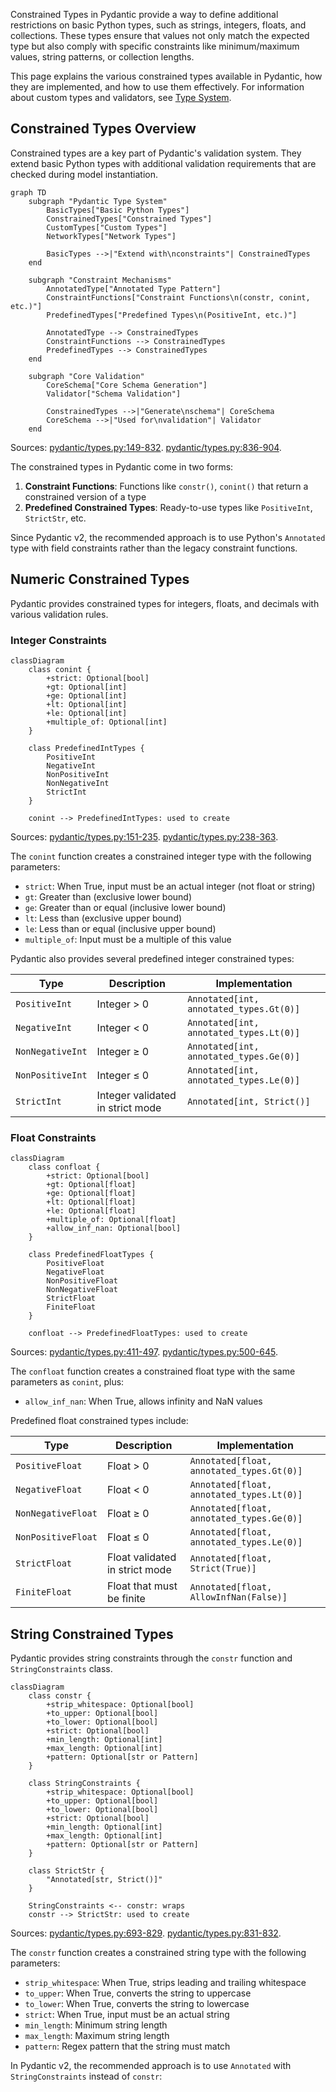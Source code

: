 Constrained Types in Pydantic provide a way to define additional restrictions on basic Python types, such as strings, integers, floats, and collections. These types ensure that values not only match the expected type but also comply with specific constraints like minimum/maximum values, string patterns, or collection lengths.

This page explains the various constrained types available in Pydantic, how they are implemented, and how to use them effectively. For information about custom types and validators, see [Type System](#3).

## Constrained Types Overview

Constrained types are a key part of Pydantic's validation system. They extend basic Python types with additional validation requirements that are checked during model instantiation.

```mermaid
graph TD
    subgraph "Pydantic Type System"
        BasicTypes["Basic Python Types"]
        ConstrainedTypes["Constrained Types"]
        CustomTypes["Custom Types"]
        NetworkTypes["Network Types"]
        
        BasicTypes -->|"Extend with\nconstraints"| ConstrainedTypes
    end
    
    subgraph "Constraint Mechanisms"
        AnnotatedType["Annotated Type Pattern"]
        ConstraintFunctions["Constraint Functions\n(constr, conint, etc.)"]
        PredefinedTypes["Predefined Types\n(PositiveInt, etc.)"]
        
        AnnotatedType --> ConstrainedTypes
        ConstraintFunctions --> ConstrainedTypes
        PredefinedTypes --> ConstrainedTypes
    end
    
    subgraph "Core Validation"
        CoreSchema["Core Schema Generation"]
        Validator["Schema Validation"]
        
        ConstrainedTypes -->|"Generate\nschema"| CoreSchema
        CoreSchema -->|"Used for\nvalidation"| Validator
    end
```

Sources: [pydantic/types.py:149-832](). [pydantic/types.py:836-904]().

The constrained types in Pydantic come in two forms:

1. **Constraint Functions**: Functions like `constr()`, `conint()` that return a constrained version of a type
2. **Predefined Constrained Types**: Ready-to-use types like `PositiveInt`, `StrictStr`, etc.

Since Pydantic v2, the recommended approach is to use Python's `Annotated` type with field constraints rather than the legacy constraint functions.

## Numeric Constrained Types

Pydantic provides constrained types for integers, floats, and decimals with various validation rules.

### Integer Constraints

```mermaid
classDiagram
    class conint {
        +strict: Optional[bool]
        +gt: Optional[int]
        +ge: Optional[int]
        +lt: Optional[int]
        +le: Optional[int]
        +multiple_of: Optional[int]
    }
    
    class PredefinedIntTypes {
        PositiveInt
        NegativeInt
        NonPositiveInt
        NonNegativeInt
        StrictInt
    }
    
    conint --> PredefinedIntTypes: used to create
```

Sources: [pydantic/types.py:151-235](). [pydantic/types.py:238-363]().

The `conint` function creates a constrained integer type with the following parameters:

- `strict`: When True, input must be an actual integer (not float or string)
- `gt`: Greater than (exclusive lower bound)
- `ge`: Greater than or equal (inclusive lower bound)
- `lt`: Less than (exclusive upper bound)
- `le`: Less than or equal (inclusive upper bound)
- `multiple_of`: Input must be a multiple of this value

Pydantic also provides several predefined integer constrained types:

| Type | Description | Implementation |
|------|-------------|----------------|
| `PositiveInt` | Integer > 0 | `Annotated[int, annotated_types.Gt(0)]` |
| `NegativeInt` | Integer < 0 | `Annotated[int, annotated_types.Lt(0)]` |
| `NonNegativeInt` | Integer ≥ 0 | `Annotated[int, annotated_types.Ge(0)]` |
| `NonPositiveInt` | Integer ≤ 0 | `Annotated[int, annotated_types.Le(0)]` |
| `StrictInt` | Integer validated in strict mode | `Annotated[int, Strict()]` |

### Float Constraints

```mermaid
classDiagram
    class confloat {
        +strict: Optional[bool]
        +gt: Optional[float]
        +ge: Optional[float]
        +lt: Optional[float]
        +le: Optional[float]
        +multiple_of: Optional[float]
        +allow_inf_nan: Optional[bool]
    }
    
    class PredefinedFloatTypes {
        PositiveFloat
        NegativeFloat
        NonPositiveFloat
        NonNegativeFloat
        StrictFloat
        FiniteFloat
    }
    
    confloat --> PredefinedFloatTypes: used to create
```

Sources: [pydantic/types.py:411-497](). [pydantic/types.py:500-645]().

The `confloat` function creates a constrained float type with the same parameters as `conint`, plus:

- `allow_inf_nan`: When True, allows infinity and NaN values

Predefined float constrained types include:

| Type | Description | Implementation |
|------|-------------|----------------|
| `PositiveFloat` | Float > 0 | `Annotated[float, annotated_types.Gt(0)]` |
| `NegativeFloat` | Float < 0 | `Annotated[float, annotated_types.Lt(0)]` |
| `NonNegativeFloat` | Float ≥ 0 | `Annotated[float, annotated_types.Ge(0)]` |
| `NonPositiveFloat` | Float ≤ 0 | `Annotated[float, annotated_types.Le(0)]` |
| `StrictFloat` | Float validated in strict mode | `Annotated[float, Strict(True)]` |
| `FiniteFloat` | Float that must be finite | `Annotated[float, AllowInfNan(False)]` |

## String Constrained Types

Pydantic provides string constraints through the `constr` function and `StringConstraints` class.

```mermaid
classDiagram
    class constr {
        +strip_whitespace: Optional[bool]
        +to_upper: Optional[bool]
        +to_lower: Optional[bool]
        +strict: Optional[bool]
        +min_length: Optional[int]
        +max_length: Optional[int]
        +pattern: Optional[str or Pattern]
    }
    
    class StringConstraints {
        +strip_whitespace: Optional[bool]
        +to_upper: Optional[bool]
        +to_lower: Optional[bool]
        +strict: Optional[bool]
        +min_length: Optional[int]
        +max_length: Optional[int]
        +pattern: Optional[str or Pattern]
    }
    
    class StrictStr {
        "Annotated[str, Strict()]"
    }
    
    StringConstraints <-- constr: wraps
    constr --> StrictStr: used to create
```

Sources: [pydantic/types.py:693-829](). [pydantic/types.py:831-832]().

The `constr` function creates a constrained string type with the following parameters:

- `strip_whitespace`: When True, strips leading and trailing whitespace
- `to_upper`: When True, converts the string to uppercase
- `to_lower`: When True, converts the string to lowercase
- `strict`: When True, input must be an actual string
- `min_length`: Minimum string length
- `max_length`: Maximum string length
- `pattern`: Regex pattern that the string must match

In Pydantic v2, the recommended approach is to use `Annotated` with `StringConstraints` instead of `constr`:

```python
